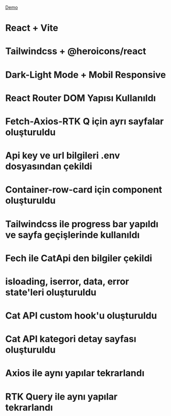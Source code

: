 [Demo](https://muratturgut-cat-api.vercel.app/)

# React + Vite 
# Tailwindcss + @heroicons/react 
# Dark-Light Mode + Mobil Responsive
# React Router DOM Yapısı Kullanıldı
# Fetch-Axios-RTK Q için ayrı sayfalar oluşturuldu
# Api key ve url bilgileri .env dosyasından çekildi
# Container-row-card için component oluşturuldu
# Tailwindcss ile progress bar yapıldı ve sayfa geçişlerinde kullanıldı 
# Fech ile CatApi den bilgiler çekildi
# isloading, iserror, data, error state'leri oluşturuldu 
# Cat API custom hook'u oluşturuldu
# Cat API kategori detay sayfası oluşturuldu
# Axios ile aynı yapılar tekrarlandı
# RTK Query ile aynı yapılar tekrarlandı





